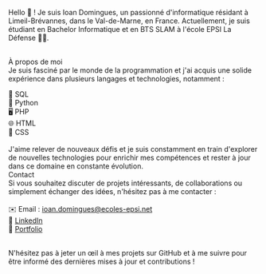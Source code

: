 Hello 👋 ! Je suis Ioan Domingues, un passionné d'informatique résidant à Limeil-Brévannes, dans le Val-de-Marne, en France. Actuellement, je suis étudiant en Bachelor Informatique et en BTS SLAM à l'école EPSI La Défense 👨‍🎓.<br><br>

À propos de moi<br>
Je suis fasciné par le monde de la programmation et j'ai acquis une solide expérience dans plusieurs langages et technologies, notamment :<br>

💾 SQL <br>
🐍 Python<br>
🖥️ PHP<br>
🌐 HTML<br>
🎨 CSS<br><br>
J'aime relever de nouveaux défis et je suis constamment en train d'explorer de nouvelles technologies pour enrichir mes compétences et rester à jour dans ce domaine en constante évolution.
<br>
Contact<br>
Si vous souhaitez discuter de projets intéressants, de collaborations ou simplement échanger des idées, n'hésitez pas à me contacter :
<br><br>
✉️ Email : ioan.domingues@ecoles-epsi.net<br>
💼 <a href="www.linkedin.com/in/ioan-domingues">LinkedIn</a><br>
📁 <a href="https://portfolio-ioan-domingues.alwaysdata.net/">Portfolio</a><br>

<br>
N'hésitez pas à jeter un œil à mes projets sur GitHub et à me suivre pour être informé des dernières mises à jour et contributions !
